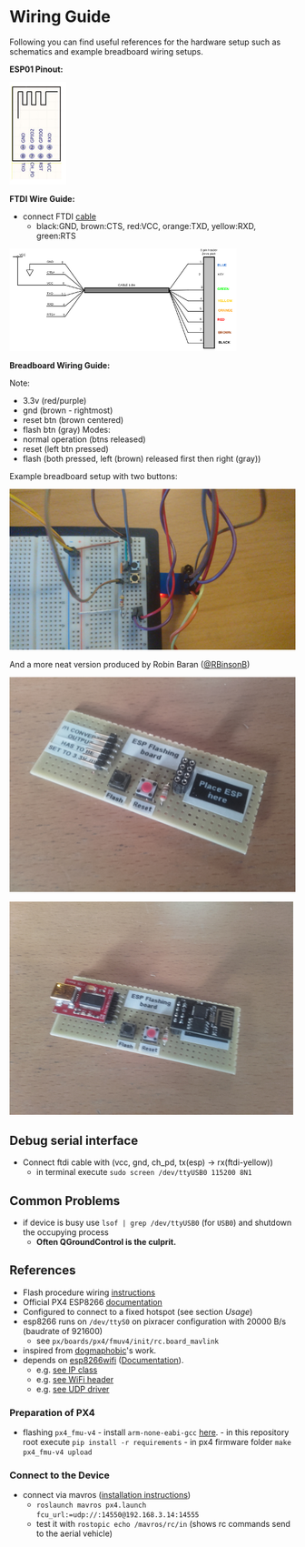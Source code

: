 # Wiring Guide
Following you can find useful references for the hardware setup such as schematics and example breadboard wiring setups.

**ESP01 Pinout:**


![esp_pinout](../resources/figures/esp01_pinout.png)


**FTDI Wire Guide:**
- connect FTDI [cable](https://www.ftdichip.com/Products/Cables/USBTTLSerial.htm<Paste>)
    - black:GND, brown:CTS, red:VCC, orange:TXD, yellow:RXD, green:RTS


![ftdi](../resources/figures/ftdi.png)


**Breadboard Wiring Guide:**

Note:
- 3.3v (red/purple)
- gnd (brown - rightmost)
- reset btn (brown centered)
- flash btn (gray)
Modes:
- normal operation (btns released)
- reset (left btn pressed)
- flash (both pressed, left (brown) released first then right (gray))

Example breadboard setup with two buttons:

![breadboard](../resources/figures/breadboard.png)

And a more neat version produced by Robin Baran ([@RBinsonB](https://github.com/RBinsonB))

![breadboard_soldered](../resources/figures/board.jpg)

![breadboard_soldered_assembly](../resources/figures/assembly.jpg)

## Debug serial interface
- Connect ftdi cable with (vcc, gnd, ch_pd, tx(esp) -> rx(ftdi-yellow))
    - in terminal execute `sudo screen /dev/ttyUSB0 115200 8N1`


## Common Problems
- if device is busy use `lsof | grep /dev/ttyUSB0` (for `USB0`) and shutdown the occupying process
    - **Often QGroundControl is the culprit.**


## References
- Flash procedure wiring [instructions](http://www.whatimade.today/esp8266-easiest-way-to-program-so-far/)
- Official PX4 ESP8266 [documentation](https://docs.px4.io/v1.9.0/en/telemetry/esp8266_wifi_module.html)
- Configured to connect to a fixed hotspot (see section _Usage_)
- esp8266 runs on `/dev/ttyS0` on pixracer configuration with 20000 B/s (baudrate of 921600)
    - see `px/boards/px4/fmuv4/init/rc.board_mavlink`
- inspired from [dogmaphobic](https://github.com/dogmaphobic/mavesp8266)'s work.
- depends on [esp8266wifi](https://github.com/esp8266/Arduino/tree/master/libraries/ESP8266WiFi) ([Documentation](https://arduino-esp8266.readthedocs.io/en/latest/esp8266wifi/readme.html)).
    - e.g. [see IP class](https://github.com/esp8266/Arduino/blob/master/cores/esp8266/IPAddress.h)
    - e.g. [see WiFi header](https://github.com/espressif/arduino-esp32/blob/master/libraries/WiFi/src/ETH.h)
    - e.g. [see UDP driver](https://github.com/esp8266/Arduino/blob/master/libraries/ESP8266WiFi/src/WiFiUdp.h)

### Preparation of PX4
- flashing `px4_fmu-v4`
        - install `arm-none-eabi-gcc` [here](https://dev.px4.io/v1.9.0/en/setup/dev_env_linux_ubuntu.html#nuttx-based-hardware).
        - in this repository root execute `pip install -r requirements`
        - in px4 firmware folder `make px4_fmu-v4 upload`

### Connect to the Device
- connect via mavros ([installation instructions](https://github.com/mavlink/mavros/blob/master/mavros/README.md#installation))
    - `roslaunch mavros px4.launch fcu_url:=udp://:14550@192.168.3.14:14555`
    - test it with `rostopic echo /mavros/rc/in` (shows rc commands send to the aerial vehicle)

